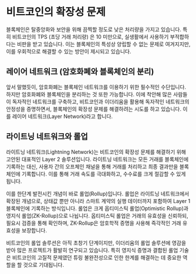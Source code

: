 # 비트코인의 확장성 문제
블록체인은 탈중앙화와 보안을 위해 끔찍할 정도로 낮은 처리량을 가지고 있습니다. 특히 비트코인의 TPS (초당 거래 처리량) 은 10 미만으로, 실생활에서 사용하기 부적합하다는 비판을 받고 있습니다. 이는 블록체인의 특성상 양립할 수 없는 문제로 여겨지지만, 이를 우회적으로 해결할 수 있는 방안이 제시되고 있습니다.

## 레이어 네트워크 (암호화폐와 블록체인의 분리)
앞서 말했듯이, 암호화폐는 블록체인 네트워크를 이용하기 위한 필수적인 수단입니다. 하지만 암호화폐와 블록체인을 분리하는 것 또한 가능합니다. 이에 착안해 많은 사람들이 독자적인 네트워크를 구축하고, 비트코인과 이더리움을 활용해 독자적인 네트워크의 안정성을 증명하면서, 블록체인의 확장성 문제를 해결하려는 시도를 하고 있습니다. 이를 레이어 네트워크(Layer Network)라고 합니다.

## 라이트닝 네트워크와 롤업
라이트닝 네트워크(Lightning Network)는 비트코인의 확장성 문제를 해결하기 위해 고안된 대표적인 Layer 2 솔루션입니다. 라이트닝 네트워크는 모든 거래를 블록체인에 기록하는 대신, 사용자 간의 오프체인 채널을 통해 거래를 처리하고 최종 결과만을 블록체인에 기록합니다. 이를 통해 거래 속도를 극대화하고, 수수료를 크게 절감할 수 있게 됩니다.

이를 한단계 발전시킨 개념이 바로 롤업(Rollup)입니다. 롤업은 라이트닝 네트워크에서 확장된 개념으로, 상태값 뿐만 아니라 스마트 계약의 실행 데이터까지 포함하여 Layer 1 블록체인에 기록하는 방식입니다. 롤업은 크게 옵티미스틱 롤업(Optimistic Rollup)과 영지식 롤업(ZK-Rollup)으로 나뉩니다. 옵티미스틱 롤업은 거래의 유효성을 신뢰하되, 필요시 검증을 통해 확인하며, ZK-Rollup은 암호학적 증명을 사용해 즉각적인 거래 유효성을 보장합니다.

비트코인의 롤업 솔루션은 아직 초창기 단계이지만, 이더리움의 롤업 솔루션에 영감을 받아 많은 프로젝트가 활발히 연구되고 있습니다. 특히 영지식 증명과 결합된 롤업 기술은 비트코인의 고질적 문제였던 튜링 불완전성으로 인한 한계를 해결하는 데 중요한 역할을 할 것으로 기대됩니다.